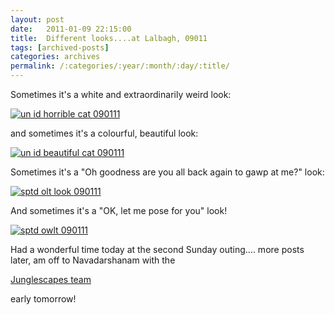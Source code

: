 ```yaml
---
layout: post
date:	2011-01-09 22:15:00
title:  Different looks....at Lalbagh, 09011
tags: [archived-posts]
categories: archives
permalink: /:categories/:year/:month/:day/:title/
---
```

Sometimes it's a white and extraordinarily weird look:

<a href="http://s1142.photobucket.com/albums/n602/Deepapctrsglr/?action=view&amp;current=IMG_0041.jpg" target="_blank"><img src="http://i1142.photobucket.com/albums/n602/Deepapctrsglr/IMG_0041.jpg" border="0" alt="un id horrible cat 090111"></a>

and sometimes it's a colourful, beautiful look:


<a href="http://s1142.photobucket.com/albums/n602/Deepapctrsglr/?action=view&amp;current=IMG_0025.jpg" target="_blank"><img src="http://i1142.photobucket.com/albums/n602/Deepapctrsglr/IMG_0025.jpg" border="0" alt="un id beautiful cat 090111"></a>

Sometimes it's a "Oh goodness are you all back again to gawp at me?" look:


<a href="http://s1142.photobucket.com/albums/n602/Deepapctrsglr/?action=view&amp;current=IMG_0005.jpg" target="_blank"><img src="http://i1142.photobucket.com/albums/n602/Deepapctrsglr/IMG_0005.jpg" border="0" alt="sptd olt look 090111"></a>


And sometimes it's a "OK, let me pose for you" look!


<a href="http://s1142.photobucket.com/albums/n602/Deepapctrsglr/?action=view&amp;current=IMG_0008.jpg" target="_blank"><img src="http://i1142.photobucket.com/albums/n602/Deepapctrsglr/IMG_0008.jpg" border="0" alt="sptd owlt 090111"></a>

Had a wonderful time today at the second Sunday outing.... more posts later, am off to Navadarshanam with the 

<a href="http://www.junglescapes.org/"> Junglescapes team </a>

early tomorrow!
